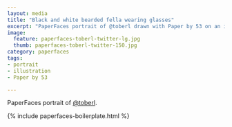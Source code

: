 ```yaml
---
layout: media
title: "Black and white bearded fella wearing glasses"
excerpt: "PaperFaces portrait of @toberl drawn with Paper by 53 on an iPad."
image: 
  feature: paperfaces-toberl-twitter-lg.jpg
  thumb: paperfaces-toberl-twitter-150.jpg
category: paperfaces
tags: 
- portrait
- illustration
- Paper by 53

---
```


PaperFaces portrait of [@toberl](http://twitter.com/toberl).

{% include paperfaces-boilerplate.html %}
